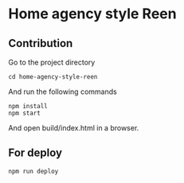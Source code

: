 # Home agency style Reen

## Contribution
Go to the project directory

    cd home-agency-style-reen

And run the following commands

    npm install
    npm start

And open build/index.html in a browser.

## For deploy

    npm run deploy
